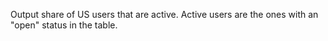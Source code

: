 Output share of US users that are active.
 Active users are the ones with an "open" status in the table.